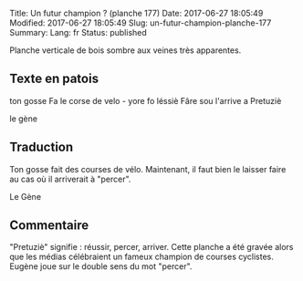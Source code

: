 Title: Un futur champion ? (planche 177)
Date: 2017-06-27 18:05:49
Modified: 2017-06-27 18:05:49
Slug: un-futur-champion-planche-177
Summary: 
Lang: fr
Status: published

Planche verticale de bois sombre aux veines très apparentes.

<figure class="image-block" style="float: right;">
  <img alt="" src="{static}/images/planche_177.png">
  <figcaption style="max-width: 270px"></figcaption>
</figure>

## Texte en patois
ton gosse Fa le corse de velo - yore fo léssiè Fâre sou l'arrive a Pretuziè

le gène

## Traduction
Ton gosse fait des courses de vélo. Maintenant, il faut bien le laisser faire au cas où il arriverait à "percer".

Le Gène

## Commentaire
"Pretuziè" signifie : réussir, percer, arriver. Cette planche a été gravée alors que les médias célébraient un fameux champion de courses cyclistes.
Eugène joue sur le double sens du mot "percer".


